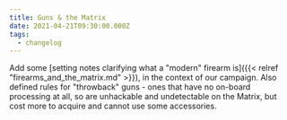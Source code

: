 ```yaml
---
title: Guns & the Matrix
date: 2021-04-21T09:30:00.000Z
tags:
  - changelog
---
```


Add some [setting notes clarifying what a "modern" firearm is]({{< relref "firearms_and_the_matrix.md" >}}), in the context of our campaign. Also defined rules for "throwback" guns - ones that have no on-board processing at all, so are unhackable and undetectable on the Matrix, but cost more to acquire and cannot use some accessories.
<!--more-->